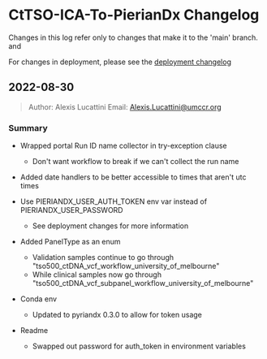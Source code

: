 # CtTSO-ICA-To-PierianDx Changelog

Changes in this log refer only to changes that make it to the 'main' branch. and

For changes in deployment, please see the [deployment changelog](deploy/cttso-ica-to-pieriandx-cdk/Changelog.md) 

## 2022-08-30  

> Author: Alexis Lucattini
> Email: [Alexis.Lucattini@umccr.org](mailto:alexis.lucattini@umccr.org)

### Summary 

* Wrapped portal Run ID name collector in try-exception clause
    * Don't want workflow to break if we can't collect the run name

* Added date handlers to be better accessible to times that aren't utc times  

* Use PIERIANDX_USER_AUTH_TOKEN env var instead of PIERIANDX_USER_PASSWORD
  * See deployment changes for more information

* Added PanelType as an enum
  * Validation samples continue to go through "tso500_ctDNA_vcf_workflow_university_of_melbourne"
  * While clinical samples now go through "tso500_ctDNA_vcf_subpanel_workflow_university_of_melbourne"

* Conda env 
  * Updated to pyriandx 0.3.0 to allow for token usage

* Readme
  * Swapped out password for auth_token in environment variables